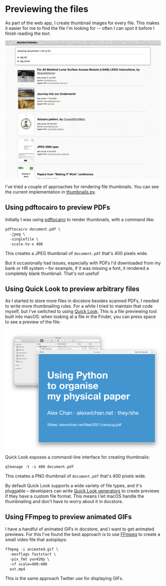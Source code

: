 # Previewing the files

As part of the web app, I create thumbnail images for every file.
This makes it easier for me to find the file I'm looking for -- often I can spot it before I finish reading the text.

![A web app showing a list of files, with a small thumbnail on the left-hand side next to each file.](thumbnails.png)

I've tried a couple of approaches for rendering file thumbnails.
You can see the current implementation in [thumbnails.py][thumbnails.py].

[thumbnails.py]: https://github.com/alexwlchan/docstore/blob/main/src/docstore/thumbnails.py



## Using pdftocairo to preview PDFs

Initially I was using [pdftocairo][pdftocairo] to render thumbnails, with a command like:

```
pdftocairo document.pdf \
  -jpeg \
  -singlefile \
  -scale-to-x 400
```

This creates a JPEG thumbnail of `document.pdf` that's 400 pixels wide.

But it occasionally had issues, especially with PDFs I'd downloaded from my bank or HR system – for example, if it was missing a font, it rendered a completely blank thumbnail.
That's not useful!

[pdftocairo]: https://www.mankier.com/1/pdftocairo



## Using Quick Look to preview arbitrary files

As I started to store more files in docstore besides scanned PDFs, I needed to write more thumbnailing rules.
For a while I tried to maintain that code myself, but I've switched to using [Quick Look][ql].
This is a file previewing tool built into macOS: when looking at a file in the Finder, you can press space to see a preview of the file:

![A Finder window with a Quick Look preview for a Keynote file titled "Using Python to organise my physical paper"](quick_look.png)

Quick Look exposes a command-line interface for creating thumbnails:

```
qlmanage -t -s 400 document.pdf
```

This creates a PNG thumbnail of `document.pdf` that's 400 pixels wide.

By default Quick Look supports a wide variety of file types, and it's pluggable – developers can write [Quick Look generators][ql_generators] to create previews if they have a custom file format.
This means I let macOS handle the thumbnailing and don't have to worry about it in docstore.

[ql]: https://en.wikipedia.org/wiki/Quick_Look
[ql_generators]: https://developer.apple.com/design/human-interface-guidelines/macos/system-capabilities/quick-look/



## Using FFmpeg to preview animated GIFs

I have a handful of animated GIFs in docstore, and I want to get animated previews.
For this I've found the best approach is to use [FFmpeg](https://ffmpeg.org/) to create a small video file that autoplays:

```
ffmpeg -i animated.gif \
  -movflags faststart \
  -pix_fmt yuv420p \
  -vf scale=400:400
  out.mp4
```

This is the same approach Twitter use for displaying GIFs.

